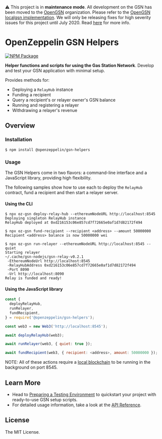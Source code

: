 :warning: This project is in **maintenance mode**. All development on the GSN has been moved to the [OpenGSN](https://github.com/opengsn) organization. Please refer to the [OpenGSN localgsn implementation](https://github.com/opengsn/localgsn). We will only be releasing fixes for high severity issues for this project until July 2020. Read [here](https://forum.openzeppelin.com/t/doubling-down-in-security/2712) for more info.

# OpenZeppelin GSN Helpers

[![NPM Package](https://img.shields.io/npm/v/@openzeppelin/gsn-helpers.svg)](https://www.npmjs.org/package/@openzeppelin/gsn-helpers)

**Helper functions and scripts for using the Gas Station Network**. Develop and test your GSN application with minimal setup.

Provides methods for:

 * Deploying a `RelayHub` instance
 * Funding a recipient
 * Query a recipient's or relayer owner's GSN balance
 * Running and registering a relayer
 * Withdrawing a relayer's revenue

## Overview

### Installation

```console
$ npm install @openzeppelin/gsn-helpers
```

### Usage

The GSN Helpers come in two flavors: a command-line interface and a JavaScript library, providing high flexibility.

The following samples show how to use each to deploy the `RelayHub` contract, fund a recipient and then start a relayer server.

#### Using the CLI

```console
$ npx oz-gsn deploy-relay-hub --ethereumNodeURL http://localhost:8545
Deploying singleton RelayHub instance
RelayHub deployed at 0xd216153c06e857cd7f72665e0af1d7d82172f494

$ npx oz-gsn fund-recipient --recipient <address> --amount 50000000
Recipient <address> balance is now 50000000 wei

$ npx oz-gsn run-relayer --ethereumNodeURL http://localhost:8545 --quiet
Starting relayer
~/.cache/gsn-nodejs/gsn-relay-v0.2.1
 -EthereumNodeUrl http://localhost:8545
 -RelayHubAddress 0xd216153c06e857cd7f72665e0af1d7d82172f494
 -Port 8090
 -Url http://localhost:8090
Relay is funded and ready!
```

#### Using the JavaScript library

```javascript
const {
  deployRelayHub,
  runRelayer,
  fundRecipient,
} = require('@openzeppelin/gsn-helpers');

const web3 = new Web3('http://localhost:8545');

await deployRelayHub(web3);

await runRelayer(web3, { quiet: true });

await fundRecipient(web3, { recipient: <address>, amount: 50000000 });
```

NOTE: All of these actions require a [local blockchain](https://github.com/trufflesuite/ganache-cli/) to be running in the background on port 8545.

## Learn More

 * Head to [Preparing a Testing Environment](https://docs.openzeppelin.com/gsn-helpers/preparing-a-testing-environment) to quickstart your project with ready-to-use GSN setup scripts.
 * For detailed usage information, take a look at the [API Reference](https://docs.openzeppelin.com/gsn-helpers/api).

## License

The MIT License.
